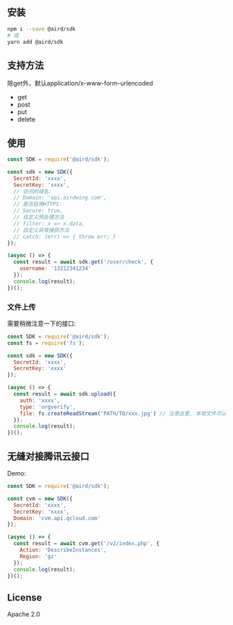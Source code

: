 ## 安装

```bash
npm i --save @aird/sdk
# 或
yarn add @aird/sdk
```

## 支持方法

除get外，默认application/x-www-form-urlencoded

- get
- post
- put
- delete

## 使用

```js
const SDK = require('@aird/sdk');

const sdk = new SDK({
  SecretId: 'xxxx',
  SecretKey: 'xxxx',
  // 访问的域名:
  // Domain: 'api.airdwing.com',
  // 是否启用HTTPS:
  // Secure: true, 
  // 自定义预处理方法
  // filter: x => x.data,
  // 自定义异常捕获方法
  // catch: (err) => { throw err; }
});

(async () => {
  const result = await sdk.get('/user/check', {
    username: '13212341234'
  });
  console.log(result);
})();
```

### 文件上传

需要稍微注意一下的接口:

```js
const SDK = require('@aird/sdk');
const fs = require('fs');

const sdk = new SDK({
  SecretId: 'xxxx',
  SecretKey: 'xxxx'
});

(async () => {
  const result = await sdk.upload({
    auth: 'xxxx',
    type: 'orgverify',
    file: fs.createReadStream('PATH/TO/xxx.jpg') // 注意这里, 本地文件可以用 path.join 拼装地址,或者直接用Stream
  });
  console.log(result);
})();
```

## 无缝对接腾讯云接口

Demo:

```js
const SDK = require('@aird/sdk');

const cvm = new SDK({
  SecretId: 'xxxx',
  SecretKey: 'xxxx',
  Domain: 'cvm.api.qcloud.com'
});

(async () => {
  const result = await cvm.get('/v2/index.php', {
    Action: 'DescribeInstances',
    Region: 'gz'
  });
  console.log(result);
})();
```


## License

Apache 2.0

